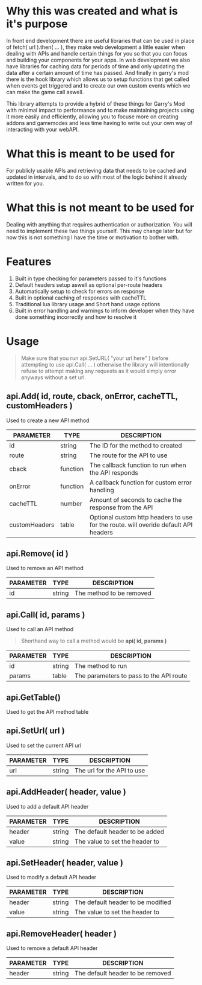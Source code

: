 # Why this was created and what is it's purpose
In front end development there are useful libraries that can be used in place of fetch( url ).then( ... ), they make web development a little easier when dealing with APIs and handle certain things for you so that you can focus and building your components for your apps. In web development we also have libraries for caching data for periods of time and only updating the data after a certain amount of time has passed. And finally in garry's mod there is the hook library which allows us to setup functions that get called when events get triggered and to create our own custom events which we can make the game call aswell.

This library attempts to provide a hybrid of these things for Garry's Mod with minimal impact to performance and to make maintaining projects using it more easily and efficiently, allowing you to focuse more on creating addons and gamemodes and less time having to write out your own way of interacting with your webAPI.

# What this is meant to be used for
For publicly usable APIs and retrieving data that needs to be cached and updated in intervals, and to do so with most of the logic behind it already written for you.

# What this is not meant to be used for
Dealing with anything that requires authentication or authorization. You will need to implement these two things yourself. This may change later but for now this is not something I have the time or motivation to bother with.

# Features
1. Built in type checking for parameters passed to it's functions
2. Default headers setup aswell as optional per-route headers
3. Automatically setup to check for errors on response
4. Built in optional caching of responses with cacheTTL
5. Traditional lua library usage and Short hand usage options
6. Built in error handling and warnings to inform developer when they have done something incorrectly and how to resolve it

# Usage

>Make sure that you run api.SetURL( "your url here" ) before attempting to use api.Call( ... )
>otherwise the library will intentionally refuse to attempt making any requests as it would simply error anyways without a set url.

## api.Add( id, route, cback, onError, cacheTTL, customHeaders )
Used to create a new API method

PARAMETER | TYPE | DESCRIPTION
--- | --- | ---
id | string | The ID for the method to created
route | string | The route for the API to use
cback | function | The callback function to run when the API responds
onError | function | A callback function for custom error handling
cacheTTL | number | Amount of seconds to cache the response from the API
customHeaders | table | Optional custom http headers to use for the route. will overide default API headers

## api.Remove( id )
Used to remove an API method

PARAMETER | TYPE | DESCRIPTION
--- | --- | ---
id | string | The method to be removed

## api.Call( id, params )
Used to call an API method

>Shorthand way to call a method would be **api( id, params )**

PARAMETER | TYPE | DESCRIPTION
--- | --- | ---
id | string | The method to run
params | table | The parameters to pass to the API route

## api.GetTable()
Used to get the API method table

## api.SetUrl( url )
Used to set the current API url

PARAMETER | TYPE | DESCRIPTION
--- | --- | ---
url | string | The url for the API to use

## api.AddHeader( header, value )
Used to add a default API header

PARAMETER | TYPE | DESCRIPTION
--- | --- | ---
header | string | The default header to be added
value | string | The value to set the header to

## api.SetHeader( header, value )
Used to modify a default API header

PARAMETER | TYPE | DESCRIPTION
--- | --- | ---
header | string | The default header to be modified
value | string | The value to set the header to

## api.RemoveHeader( header )
Used to remove a default API header

PARAMETER | TYPE | DESCRIPTION
--- | --- | ---
header | string | The default header to be removed
